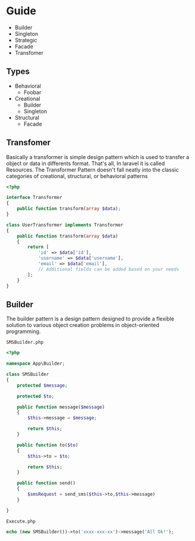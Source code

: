 # Guide
- Builder
- Singleton
- Strategic
- Facade
- Transfomer

## Types
* Behavioral
    * Foobar
* Creational
    * Builder
    * Singleton
* Structural
    * Facade

## Transfomer
Basically a transformer is simple design pattern which is used to transfer a object or data in differents format. That's all, In laravel it is called Resources.
The Transformer Pattern doesn't fall neatly into the classic categories of creational, structural, or behavioral patterns
```php
<?php

interface Transformer
{
    public function transform(array $data);
}

class UserTransformer implements Transformer
{
    public function transform(array $data)
    {
        return [
            'id' => $data['id'],
            'username' => $data['username'],
            'email' => $data['email'],
            // Additional fields can be added based on your needs
        ];
    }
}
```

## Builder
The builder pattern is a design pattern designed to provide a flexible solution to various object creation problems in object-oriented programming.

```SMSBuilder.php```
```php
<?php

namespace App\Builder;

class SMSBuilder
{
    protected $message;

    protected $to;

    public function message($message)
    {
        $this->message = $message;

        return $this;
    }

    public function to($to)
    {
        $this->to = $to;

        return $this;
    }

    public function send()
    {
        $smsRequest = send_sms($this->to,$this->message)
    }

}
```

```Execute.php```
```php
echo (new SMSBuilder())->to('xxxx-xxx-xx')->message('All Ok!');
```
